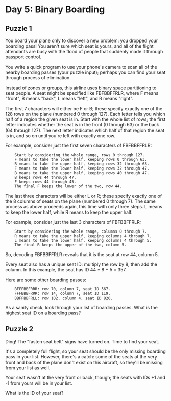 # Day 5: Binary Boarding

## Puzzle 1

You board your plane only to discover a new problem: you dropped your boarding pass! You aren't sure which seat is yours, and all of the flight attendants are busy with the flood of people that suddenly made it through passport control.

You write a quick program to use your phone's camera to scan all of the nearby boarding passes (your puzzle input); perhaps you can find your seat through process of elimination.

Instead of zones or groups, this airline uses binary space partitioning to seat people. A seat might be specified like FBFBBFFRLR, where F means "front", B means "back", L means "left", and R means "right".

The first 7 characters will either be F or B; these specify exactly one of the 128 rows on the plane (numbered 0 through 127). Each letter tells you which half of a region the given seat is in. Start with the whole list of rows; the first letter indicates whether the seat is in the front (0 through 63) or the back (64 through 127). The next letter indicates which half of that region the seat is in, and so on until you're left with exactly one row.

For example, consider just the first seven characters of FBFBBFFRLR:

```text
    Start by considering the whole range, rows 0 through 127.
    F means to take the lower half, keeping rows 0 through 63.
    B means to take the upper half, keeping rows 32 through 63.
    F means to take the lower half, keeping rows 32 through 47.
    B means to take the upper half, keeping rows 40 through 47.
    B keeps rows 44 through 47.
    F keeps rows 44 through 45.
    The final F keeps the lower of the two, row 44.
```

The last three characters will be either L or R; these specify exactly one of the 8 columns of seats on the plane (numbered 0 through 7). The same process as above proceeds again, this time with only three steps. L means to keep the lower half, while R means to keep the upper half.

For example, consider just the last 3 characters of FBFBBFFRLR:

```text
    Start by considering the whole range, columns 0 through 7.
    R means to take the upper half, keeping columns 4 through 7.
    L means to take the lower half, keeping columns 4 through 5.
    The final R keeps the upper of the two, column 5.
```

So, decoding FBFBBFFRLR reveals that it is the seat at row 44, column 5.

Every seat also has a unique seat ID: multiply the row by 8, then add the column. In this example, the seat has ID 44 * 8 + 5 = 357.

Here are some other boarding passes:

```text
    BFFFBBFRRR: row 70, column 7, seat ID 567.
    FFFBBBFRRR: row 14, column 7, seat ID 119.
    BBFFBBFRLL: row 102, column 4, seat ID 820.
```

As a sanity check, look through your list of boarding passes. What is the highest seat ID on a boarding pass?

## Puzzle 2

Ding! The "fasten seat belt" signs have turned on. Time to find your seat.

It's a completely full flight, so your seat should be the only missing boarding pass in your list. However, there's a catch: some of the seats at the very front and back of the plane don't exist on this aircraft, so they'll be missing from your list as well.

Your seat wasn't at the very front or back, though; the seats with IDs +1 and -1 from yours will be in your list.

What is the ID of your seat?
